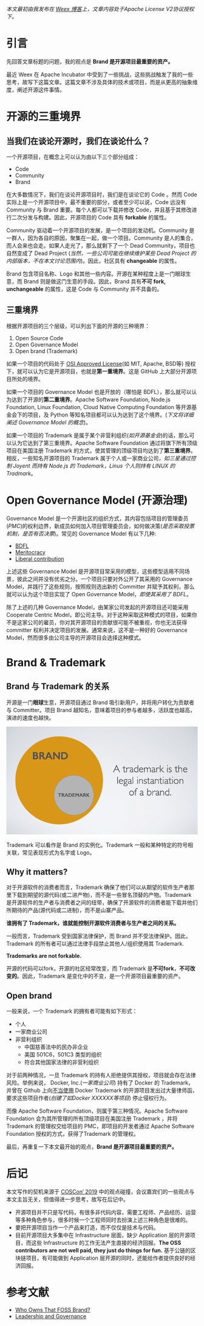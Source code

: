 *本文最初由我发布在 [Weex 博客](https://weex.apache.org/zh/blog/what_is_the_most_important_assest_to_an_open_souce_project.html)上，文章内容处于Apache License V2协议授权下。*

# 引言
先回答文章标题的问题，我的观点是 **Brand 是开源项目最重要的资产。**

最近 Weex 在 Apache Incubator 中受到了一些挑战，这些挑战触发了我的一些思考，故写下这篇文章。这篇文章不涉及具体的技术或项目，而是从更高的抽象维度，阐述开源这件事情。

# 开源的三重境界
## 当我们在谈论开源时，我们在谈论什么？
一个开源项目，在概念上可以认为由以下三个部分组成：
* Code
* Community
* Brand

在大多数情况下，我们在谈论开源项目时，我们是在谈论它的 Code 。然而 Code 实际上是一个开源项目中，最不重要的部分，或者至少可以说，Code 远没有 Community 与 Brand 重要。每个人都可以下载并修改 Code，并且基于其修改进行二次分发与构建。因此，开源项目的 Code 具有 **forkable** 的属性。

Community 驱动着一个开源项目的发展，是一个项目的发动机。Community 是一群人，因为各自的原因，聚集在一起，做一个项目。Community 是人的集合，而人会来也会走。如果人走光了，那么就剩下了一个 Dead Community，项目也自然变成了 Dead Project (*当然，一些公司可能在继续维护某些 Dead Project 的内部版本，不在本文讨论范围内*)。因此，社区具有 **changeable** 的属性。

Brand 包含项目名称、Logo 和其他一些内容。开源在某种程度上是一门眼球生意，而 Brand 则是做这门生意的手段。因此，Brand 具有**不可 fork, unchangeable** 的属性，这是 Code 与 Community 并不具备的。

## 三重境界
根据开源项目的三个层级，可以列出下面的开源的三种境界：
1. Open Source Code
2. Open Governance Model
3. Open brand (Trademark)

如果一个项目的代码处于 [OSI Approved License](https://opensource.org/licenses)(如 MIT, Apache, BSD等) 授权下，就可以认为它是开源项目，也就是**第一重境界**。这是 GitHub 上大部分开源项目所处的境界。

如果一个项目的 Governance Model 也是开放的（哪怕是 BDFL），那么就可以认为达到了开源的**第二重境界**。Apache Software Foundation, Node.js Foundation, Linux Foundation, Cloud Native Computing Foundation 等开源基金会下的项目，及 Python 等知名项目都可以认为达到了这个境界。(*下文将详细阐述 Governance Model 的概念*)。

如果一个项目的 Trademark 是属于某个非营利组织(*如开源基金会*)的话，那么可以认为它达到了第三重境界。Apache Software Foundation 通过将旗下所有顶级项目在美国注册 Trademark 的方式，使其管理的顶级项目均达到了**第三重境界**。相反，一些知名开源项目的 Trademark 属于个人或一家商业公司，*如三星通过控制 Joyent 而持有 Node.js 的 Trademark，Linus 个人则持有 LINUX 的 Tradmark*。

# Open Governance Model (开源治理)
Governance Model 是一个开源社区的组织方式，其内容包括项目的管理委员(*PMC*)的权利边界，新成员如何加入项目管理委员会，如何做决策(*是否采取投票机制，是否有否决票*)。常见的 Governance Model 有以下几种:
* [BDFL](https://en.wikipedia.org/wiki/Benevolent_dictator_for_life)
* [Meritocracy](http://oss-watch.ac.uk/resources/meritocraticgovernancemodel)
* [Liberal contribution](https://medium.com/the-node-js-collection/healthy-open-source-967fa8be7951)

上述这些 Governance Model 是开源项目常采用的模型，这些模型适用不同场景，彼此之间并没有优劣之分。一个项目只要对外公开了其采用的 Governance Model，并践行了这些规则，按照规则选出新的 Committer 并赋予其权利，那么就可以认为这个项目实现了 Open Governance Model，*即使其采用了 BDFL*。

除了上述的几种 Governance Model，由某家公司发起的开源项目还可能采用 Cooperate Centric Model，即公司主导。对于这种采取这种模式的项目，如果你不是这家公司的雇员，你对其开源项目的贡献很可能不被重视，你也无法获得 committer 权利并决定项目的发展。通常来说，这不是一种好的 Governance Model，然而很多由公司主导的开源项目会选择这种模式。

# Brand & Trademark
## Brand 与 Trademark 的关系
开源是一门**眼球**生意，开源项目通过 Brand 吸引新用户，并将用户转化为贡献者与 Committer。项目 Brand 越知名，意味着项目的参与者越多，活跃度也越高，演进的速度也越快。

![brand_trademark.png](/assets/img/2019-11-05/brand_trademark.png)

Trademark 可以看作是 Brand 的实例化。Trademark 一般和某种特定的符号相关联，常见表现形式为名字或 Logo。

## Why it matters?
对于开源软件的消费者而言，Trademark 确保了他们可以从期望的软件生产者那里下载到期望的源代码(或二进产物)，而不是一些冒名顶替的产物。Trademark 是开源软件的生产者与消费者之间的纽带，确保了开源软件的消费者能下载并他们所期待的产品(源代码或二进制)，而不是山寨产品。

**谁拥有了 Trademark，谁就能控制开源软件消费者与生产者之间的关系。**

一般而言，Trademark 受到国家法律保护，而 Brand 并不受法律保护。因此，Trademark 的所有者可以通过法律手段禁止其他人/组织使用其 Trademark.

**Trademarks are not forkable.**

开源的代码可以fork，开源的社区经常改变，而 Trademark 是**不可fork**，**不可改变的**。因此，Trademark 是变化中的不变，是一个开源项目最重要的资产。

## Open brand
一般来说，一个 Trademark 的拥有者可能有如下形式：
* 个人
* 一家商业公司
* 非营利组织
    * 中国慈善法中的民办非企业
    * 美国 501C6，501C3 类型的组织
    * 符合其他国家法律的非营利组织

对于前两种情况，一旦 Trademark 的持有人拒绝提供其授权，项目就会存在法律风险。举例来说， Docker, Inc.(*一家商业公司*) 持有了 Docker 的 Trademark，并曾在 Github 上向[不当使用](https://www.docker.com/legal/trademark-guidelines) Docker Trademark 的开源项目发出过大量律师函，要求这些项目作者(*创建了如Docker XXXXXX等项目*) 停止侵权行为。

而像 Apache Software Foundation，则属于第三种情况。Apache Software Foundation 会为其所管理的所有顶级项目在美国注册 Trademark ，并将 Trademark 的管理权交给项目的 PMC，即项目的开发者通过 Apache Software Foundation 授权的方式，获得了Trademark 的管理权。

最后，再重复一下本文最开始的观点，**Brand 是开源项目最重要的资产。**

# 后记
本文写作的契机来源于 [COSCon‘ 2019](https://www.bagevent.com/event/5744455) 中的观点碰撞，会议嘉宾们的一些观点与本文主旨无关，但值得进一步思考，故写在后记中。
* 开源项目并不只是写代码，有很多非代码内容，需要工程师、产品经历、运营等多种角色参与，很多时候一个工程师同时去扮演上述三种角色是很难的。
* 要把开源项目当作一个产品来打造，而不仅仅是技术与代码。
* 目前开源项目大多集中在 Infrastructure 层面，缺少 Application 层的开源项目，而这些 Infrastructure 的工作无法产生直接的经济回报。**The OSS contributors are not well paid, they just do things for fun.** 基于公链的区块链项目，有可能做到 Application 层开源的同时，还能给作者提供良好的经济回报。

# 参考文献
* [Who Owns That FOSS Brand?](http://shaneslides.com/fossbackstage/Who-Owns-That-FOSS-Brand.pdf)
* [Leadership and Governance](https://opensource.guide/leadership-and-governance/)
